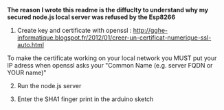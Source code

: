 **The reason I wrote this readme is the diffuclty to understand why my secured node.js local server was refused by the Esp8266**

1. Create key and certificate with openssl : http://gghe-informatique.blogspot.fr/2012/01/creer-un-certificat-numerique-ssl-auto.html

To make the certificate working on your local network you MUST put your IP adress when openssl asks your "Common Name (e.g. server FQDN or YOUR name)"

2. Run the node.js server


3. Enter the SHA1 finger print in the arduino sketch

